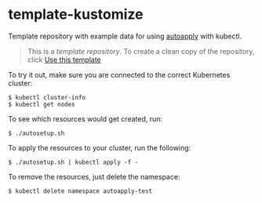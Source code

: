 # template-kustomize

Template repository with example data for using [autoapply](https://github.com/autoapply/autoapply) with kubectl.

>This is a _template repository_. To create a clean copy of the repository, click [Use this template](https://github.com/autoapply/template-kustomize/generate)

To try it out, make sure you are connected to the correct Kubernetes cluster:

    $ kubectl cluster-info
    $ kubectl get nodes

To see which resources would get created, run:

    $ ./autosetup.sh

To apply the resources to your cluster, run the following:

    $ ./autosetup.sh | kubectl apply -f -

To remove the resources, just delete the namespace:

    $ kubectl delete namespace autoapply-test
